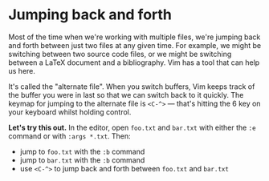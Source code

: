 # Jumping back and forth

Most of the time when we're working with multiple files, we're jumping back and forth between just two files at any given time. For example, we might be switching between two source code files, or we might be switching between a LaTeX document and a bibliography. Vim has a tool that can help us here.

It's called the "alternate file". When you switch buffers, Vim keeps track of the buffer you were in last so that we can switch back to it quickly. The keymap for jumping to the alternate file is `<C-^>` — that's hitting the 6 key on your keyboard whilst holding control.

**Let's try this out.** In the editor, open `foo.txt` and `bar.txt` with either the `:e` command or with `:args *.txt`. Then:

- jump to `foo.txt` with the `:b` command
- jump to `bar.txt` with the `:b` command
- use `<C-^>` to jump back and forth between `foo.txt` and `bar.txt`
